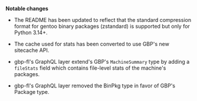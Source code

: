 
**Notable changes**

- The README has been updated to reflect that the standard compression format
  for gentoo binary packages (zstandard) is supported but only for Python
  3.14+.

- The cache used for stats has been converted to use GBP's new sitecache API.

- gbp-fl's GraphQL layer extend's GBP's `MachineSummary` type by adding a
  `fileStats` field which contains file-level stats of the machine's packages.

- gbp-fl's GraphQL layer removed the BinPkg type in favor of GBP's Package
  type.
